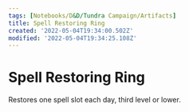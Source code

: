 ```yaml
---
tags: [Notebooks/D&D/Tundra Campaign/Artifacts]
title: Spell Restoring Ring
created: '2022-05-04T19:34:00.502Z'
modified: '2022-05-04T19:34:25.108Z'
---
```


# Spell Restoring Ring

Restores one spell slot each day, third level or lower.
